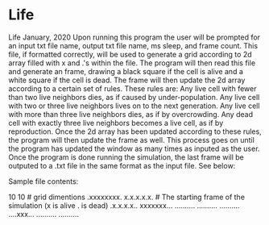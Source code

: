 # Life
Life
January, 2020 
Upon running this program the user will be prompted for an input txt file name, output txt file name, ms sleep, and frame count. This file, if formatted correctly, will be used to generate a grid according to 2d array filled with x and .'s within the file. The program will then read this file and generate an frame, drawing a black square if the cell is alive and a white square if the cell is dead. The frame will then update the 2d array according to a certain set of rules. These rules are:
  Any live cell with fewer than two live neighbors dies, as if caused by under-population. 
  Any live cell with two or three live neighbors lives on to the next generation.
  Any live cell with more than three live neighbors dies, as if by overcrowding.
  Any dead cell with exactly three live neighbors becomes a live cell, as if by reproduction.
Once the 2d array has been updated according to these rules, the program will then update the frame as well. This process goes on until the program has updated the window as many times as inputed as the user. Once the program is done running the simulation, the last frame will be outputed to a .txt file in the same format as the input file. See below:

Sample file contents:

10 10          # grid dimentions
.xxxxxxxx.
x.x.x.x.x.     # The starting frame of the simulation (x is alive . is dead)
.x.x.x.x..
xxxxxxx...
..........
..........
..........
....xxx...
..........
..........
